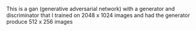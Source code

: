 This is a gan (generative adversarial network) with a generator and discriminator that I trained on 2048 x 1024 images and had the generator produce 512 x 256 images 
